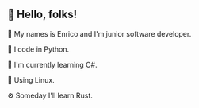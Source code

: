 ##  👋 Hello, folks! 
👶 My names is Enrico and I'm junior software developer.

🐍 I code in Python.

🌱 I'm currently learning C#.

🐧 Using Linux.

⚙️ Someday I'll learn Rust.











<!--
**e-zoboli/e-zoboli** is a ✨ _special_ ✨ repository because its `README.md` (this file) appears on your GitHub profile.

Here are some ideas to get you started:

- 🔭 I’m currently working on ...
- 🌱 I’m currently learning ...
- 👯 I’m looking to collaborate on ...
- 🤔 I’m looking for help with ...
- 💬 Ask me about ...
- 📫 How to reach me: ...
- 😄 Pronouns: ...
- ⚡ Fun fact: ...
-->
